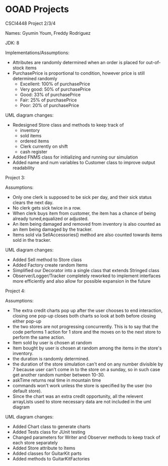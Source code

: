 # OOAD Projects
CSCI4448 Project 2/3/4

Names: Gyumin Youm, Freddy Rodriguez

JDK: 8

Implementations/Assumptions:
- Attributes are randomly determined when an order is placed for out-of-stock items
- PurchasePrice is proportional to condition, however price is still determined randomly
  - Excellent: 100% of purchasePrice
  - Very good: 50% of purchasePrice
  - Good: 33% of purchasePrice
  - Fair: 25% of purchasePrice
  - Poor: 20% of purchasePrice

UML diagram changes:
- Redesigned Store class and methods to keep track of 
  - inventory
  - sold items
  - ordered items
  - Clerk currently on shift
  - cash register 
- Added FNMS class for initializing and running our simulation
- Added name and num variables to Customer class to improve output readability

Project 3:

Assumptions:
- Only one clerk is supposed to be sick per day, and their sick status clears the next day.
- No clerk gets sick twice in a row.
- When clerk buys item from customer, the item has a chance of being already tuned,equalized or adjusted. 
- An item being damaged and removed from inventory is also counted as an item being damaged by the tracker.
- Items sold via SellAccessories() method are also counted towards items sold in the tracker.

UML diagram changes:
- Added Sell method to Store class
- Added Factory create random Items
- Simplified our Decorator into a single class that extends Stringed class
- Observer/Logger/Tracker completely reworked to implement interfaces more efficiently and also allow for possible expansion in the future

Project 4:

Assumptions:
- The extra credit charts pop up after the user chooses to end interaction, closing one pop-up closes both charts so look at both before closing either pop-up
- the two stores are not progressing concurrently. This is to say that the code performs 1 action for 1 store and the moves on to the next store to perform the same action.
- Item sold by user is chosen at random
- Item bought by user is chosen at random among the items in the store's inventory.
- the duration is randomly determined. 
- the duration of the store simulation can't end on any number divisible by 7 because user can't come in to the store on a sunday, so in such case get another random number between 10-30.
- askTime returns real time in mountain time
- commands won't work unless the store is specified by the user (no default store).
- Since the chart was an extra credit opportunity, all the relevent arrayLists used to store necessary data are not included in the uml diagram


UML diagram changes:
- Added Chart class to generate charts
- Added Tests class for JUnit testing
- Changed parameters for Writer and Observer methods to keep track of each store separately
- Added Store attribute to Items
- Added classes for GuitarKit parts
- Added methods to GuitarKitFactories
